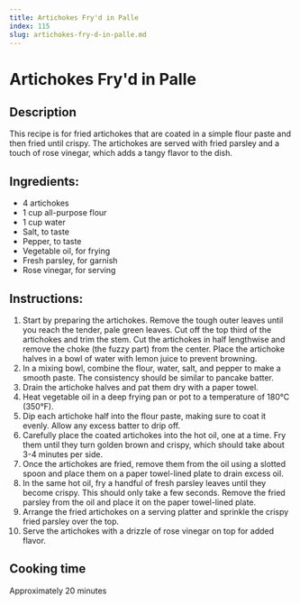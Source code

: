 ```yaml
---
title: Artichokes Fry'd in Palle
index: 115
slug: artichokes-fry-d-in-palle.md
---
```


# Artichokes Fry'd in Palle

## Description
This recipe is for fried artichokes that are coated in a simple flour paste and then fried until crispy. The artichokes are served with fried parsley and a touch of rose vinegar, which adds a tangy flavor to the dish.

## Ingredients:
- 4 artichokes
- 1 cup all-purpose flour
- 1 cup water
- Salt, to taste
- Pepper, to taste
- Vegetable oil, for frying
- Fresh parsley, for garnish
- Rose vinegar, for serving

## Instructions:
1. Start by preparing the artichokes. Remove the tough outer leaves until you reach the tender, pale green leaves. Cut off the top third of the artichokes and trim the stem. Cut the artichokes in half lengthwise and remove the choke (the fuzzy part) from the center. Place the artichoke halves in a bowl of water with lemon juice to prevent browning.
2. In a mixing bowl, combine the flour, water, salt, and pepper to make a smooth paste. The consistency should be similar to pancake batter.
3. Drain the artichoke halves and pat them dry with a paper towel.
4. Heat vegetable oil in a deep frying pan or pot to a temperature of 180°C (350°F).
5. Dip each artichoke half into the flour paste, making sure to coat it evenly. Allow any excess batter to drip off.
6. Carefully place the coated artichokes into the hot oil, one at a time. Fry them until they turn golden brown and crispy, which should take about 3-4 minutes per side.
7. Once the artichokes are fried, remove them from the oil using a slotted spoon and place them on a paper towel-lined plate to drain excess oil.
8. In the same hot oil, fry a handful of fresh parsley leaves until they become crispy. This should only take a few seconds. Remove the fried parsley from the oil and place it on the paper towel-lined plate.
9. Arrange the fried artichokes on a serving platter and sprinkle the crispy fried parsley over the top.
10. Serve the artichokes with a drizzle of rose vinegar on top for added flavor.

## Cooking time
Approximately 20 minutes